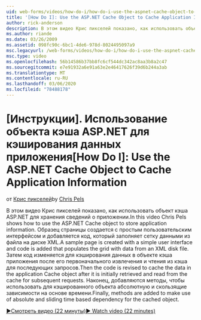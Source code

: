 ```yaml
---
uid: web-forms/videos/how-do-i/how-do-i-use-the-aspnet-cache-object-to-cache-application-information
title: '[How Do I]: Use the ASP.NET Cache Object to Cache Application Information | Microsoft Docs'
author: rick-anderson
description: В этом видео Крис пикселей показано, как использовать объект кэша ASP.NET для хранения сведений о приложении. Образец страницы создается с простым пользовательским интерфейсом...
ms.author: riande
ms.date: 03/26/2009
ms.assetid: 098fc90c-6bc1-4de6-978d-8024495097a9
msc.legacyurl: /web-forms/videos/how-do-i/how-do-i-use-the-aspnet-cache-object-to-cache-application-information
msc.type: video
ms.openlocfilehash: 56b14586b37bb8fc6cf544dc342ac8aa3b8a2c47
ms.sourcegitcommit: e7e91932a6e91a63e2e46417626f39d6b244a3ab
ms.translationtype: MT
ms.contentlocale: ru-RU
ms.lasthandoff: 03/06/2020
ms.locfileid: "78488178"
---
```

# <a name="how-do-i-use-the-aspnet-cache-object-to-cache-application-information"></a><span data-ttu-id="bec22-103">[Инструкции]. Использование объекта кэша ASP.NET для кэширования данных приложения</span><span class="sxs-lookup"><span data-stu-id="bec22-103">[How Do I]: Use the ASP.NET Cache Object to Cache Application Information</span></span>

<span data-ttu-id="bec22-104">от [Крис пикселей](https://twitter.com/chrispels)</span><span class="sxs-lookup"><span data-stu-id="bec22-104">by [Chris Pels](https://twitter.com/chrispels)</span></span>

<span data-ttu-id="bec22-105">В этом видео Крис пикселей показано, как использовать объект кэша ASP.NET для хранения сведений о приложении.</span><span class="sxs-lookup"><span data-stu-id="bec22-105">In this video Chris Pels shows how to use the ASP.NET Cache object to store application information.</span></span> <span data-ttu-id="bec22-106">Образец страницы создается с простым пользовательским интерфейсом и добавляется код, который заполняет сетку данными из файла на диске XML.</span><span class="sxs-lookup"><span data-stu-id="bec22-106">A sample page is created with a simple user interface and code is added that populates the grid with data from an XML disk file.</span></span> <span data-ttu-id="bec22-107">Затем код изменяется для кэширования данных в объекте кэша приложения после его первоначального извлечения и чтения из кэша для последующих запросов.</span><span class="sxs-lookup"><span data-stu-id="bec22-107">Then the code is revised to cache the data in the application Cache object after it is initially retrieved and read from the cache for subsequent requests.</span></span> <span data-ttu-id="bec22-108">Наконец, добавляются методы, чтобы использовать для кэшированного объекта абсолютную и скользящие зависимости на основе времени.</span><span class="sxs-lookup"><span data-stu-id="bec22-108">Finally, methods are added to make use of absolute and sliding time based dependency for the cached object.</span></span>

[<span data-ttu-id="bec22-109">&#9654;Смотреть видео (22 минуты)</span><span class="sxs-lookup"><span data-stu-id="bec22-109">&#9654; Watch video (22 minutes)</span></span>](https://channel9.msdn.com/Blogs/ASP-NET-Site-Videos/how-do-i-use-the-aspnet-cache-object-to-cache-application-information)
